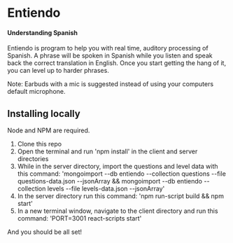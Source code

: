 # Entiendo
#### Understanding Spanish

Entiendo is program to help you with real time, auditory processing of Spanish. A phrase will be spoken in Spanish while you listen and speak back the correct translation in English. Once you start getting the hang of it, you can level up to harder phrases.

Note: Earbuds with a mic is suggested instead of using your computers default microphone.

## Installing locally

Node and NPM are required.

1. Clone this repo
2. Open the terminal and run 'npm install' in the client and server directories
3. While in the server directory, import the questions and level data with this command: 'mongoimport --db entiendo --collection questions --file questions-data.json --jsonArray && mongoimport --db entiendo --collection levels --file levels-data.json --jsonArray'
4. In the server directory run this command: 'npm run-script build && npm start'
5. In a new terminal window, navigate to the client directory and run this command: 'PORT=3001 react-scripts start'

And you should be all set!
